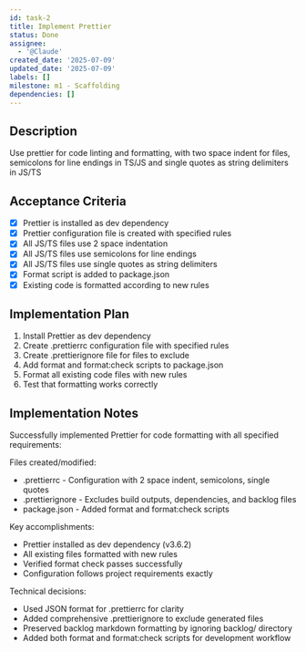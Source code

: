```yaml
---
id: task-2
title: Implement Prettier
status: Done
assignee:
  - '@Claude'
created_date: '2025-07-09'
updated_date: '2025-07-09'
labels: []
milestone: m1 - Scaffolding
dependencies: []
---
```


## Description

Use prettier for code linting and formatting, with two space indent for files, semicolons for line endings in TS/JS and single quotes as string delimiters in JS/TS

## Acceptance Criteria

- [x] Prettier is installed as dev dependency
- [x] Prettier configuration file is created with specified rules
- [x] All JS/TS files use 2 space indentation
- [x] All JS/TS files use semicolons for line endings
- [x] All JS/TS files use single quotes as string delimiters
- [x] Format script is added to package.json
- [x] Existing code is formatted according to new rules

## Implementation Plan

1. Install Prettier as dev dependency
2. Create .prettierrc configuration file with specified rules
3. Create .prettierignore file for files to exclude
4. Add format and format:check scripts to package.json
5. Format all existing code files with new rules
6. Test that formatting works correctly

## Implementation Notes

Successfully implemented Prettier for code formatting with all specified requirements:

Files created/modified:
- .prettierrc - Configuration with 2 space indent, semicolons, single quotes
- .prettierignore - Excludes build outputs, dependencies, and backlog files
- package.json - Added format and format:check scripts

Key accomplishments:
- Prettier installed as dev dependency (v3.6.2)
- All existing files formatted with new rules
- Verified format check passes successfully
- Configuration follows project requirements exactly

Technical decisions:
- Used JSON format for .prettierrc for clarity
- Added comprehensive .prettierignore to exclude generated files
- Preserved backlog markdown formatting by ignoring backlog/ directory
- Added both format and format:check scripts for development workflow
